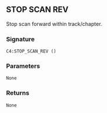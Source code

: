 ## STOP SCAN REV

Stop scan forward within track/chapter.


###  Signature

`C4:STOP_SCAN_REV ()`


### Parameters

`None`


### Returns

`None
`